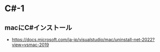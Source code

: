 # C#-1
## macにC#インストール
- https://docs.microsoft.com/ja-jp/visualstudio/mac/uninstall-net-2022?view=vsmac-2019

